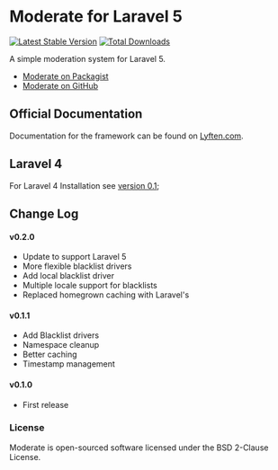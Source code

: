 # Moderate for Laravel 5

[![Latest Stable Version](https://poser.pugx.org/torann/moderate/v/stable.png)](https://packagist.org/packages/torann/moderate) [![Total Downloads](https://poser.pugx.org/torann/moderate/downloads.png)](https://packagist.org/packages/torann/moderate)

A simple moderation system for Laravel 5.

- [Moderate on Packagist](https://packagist.org/packages/torann/moderate)
- [Moderate on GitHub](https://github.com/torann/laravel-moderate)

## Official Documentation

Documentation for the framework can be found on [Lyften.com](http://lyften.com/projects/laravel-moderate/).

## Laravel 4

For Laravel 4 Installation see [version 0.1](https://github.com/Torann/laravel-moderate/tree/0.1);

## Change Log

#### v0.2.0

- Update to support Laravel 5
- More flexible blacklist drivers
- Add local blacklist driver
- Multiple locale support for blacklists
- Replaced homegrown caching with Laravel's

#### v0.1.1

- Add Blacklist drivers
- Namespace cleanup
- Better caching
- Timestamp management

#### v0.1.0

- First release

### License

Moderate is open-sourced software licensed under the BSD 2-Clause License.